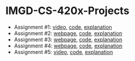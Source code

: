 # IMGD-CS-420x-Projects

- Assignment #1: [video](https://www.youtube.com/watch?v=AvGPiNDPMGg), [code](A1/A1FInal.frag), [explanation](A1/README.md)
- Assignment #2: [webpage](https://jakepelrah.github.io/), [code](A2/index.html), [explanation](A2/README.md)
- Assignment #3: [webpage](https://jakepelrah.github.io/A3), [code](A3/index.html), [explanation](A3/README.md)
- Assignment #4: [webpage](https://jakepelrah.github.io/A4), [code](A4/index.html), [explanation](A4/README.md)
- Assignment #5: [video](https://www.youtube.com/watch?v=R6zfwl4UgiY), [code](A5), [explanation](A5/README.md)
